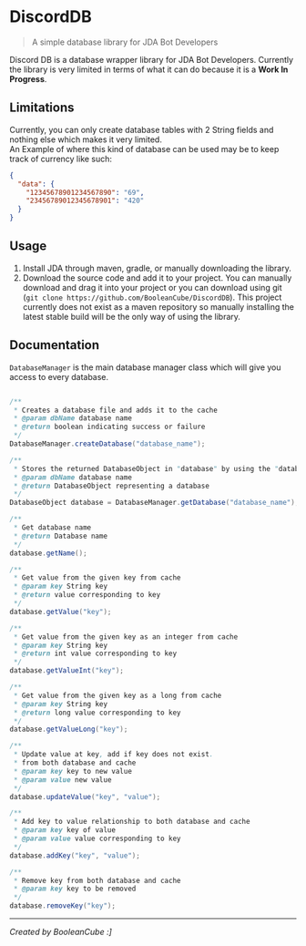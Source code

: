 # DiscordDB
> A simple database library for JDA Bot Developers

Discord DB is a database wrapper library for JDA Bot Developers. Currently the library is very limited in terms of what it can do because it is a **Work In Progress**.

## Limitations
Currently, you can only create database tables with 2 String fields and nothing else which makes it very limited. <br>
An Example of where this kind of database can be used may be to keep track of currency like such:
```json
{
  "data": {
    "12345678901234567890": "69",
    "23456789012345678901": "420"
  }
}
```

## Usage
1. Install JDA through maven, gradle, or manually downloading the library.
2. Download the source code and add it to your project. You can manually download and drag it into your project or you can download using git (`git clone https://github.com/BooleanCube/DiscordDB`). This project currently does not exist as a maven repository so manually installing the latest stable build will be the only way of using the library.

## Documentation
`DatabaseManager` is the main database manager class which will give you access to every database.

```java

/**
 * Creates a database file and adds it to the cache
 * @param dbName database name
 * @return boolean indicating success or failure
 */
DatabaseManager.createDatabase("database_name");

/**
 * Stores the returned DatabaseObject in "database" by using the "database_name"
 * @param dbName database name
 * @return DatabaseObject representing a database
 */
DatabaseObject database = DatabaseManager.getDatabase("database_name");

/**
 * Get database name
 * @return Database name
 */
database.getName();

/**
 * Get value from the given key from cache
 * @param key String key
 * @return value corresponding to key
 */
database.getValue("key");

/**
 * Get value from the given key as an integer from cache
 * @param key String key
 * @return int value corresponding to key
 */
database.getValueInt("key");

/**
 * Get value from the given key as a long from cache
 * @param key String key
 * @return long value corresponding to key
 */
database.getValueLong("key");

/**
 * Update value at key, add if key does not exist.
 * from both database and cache
 * @param key key to new value
 * @param value new value
 */
database.updateValue("key", "value");

/**
 * Add key to value relationship to both database and cache
 * @param key key of value
 * @param value value corresponding to key
 */
database.addKey("key", "value");

/**
 * Remove key from both database and cache
 * @param key key to be removed
 */
database.removeKey("key");

```

----

*Created by BooleanCube :]*

